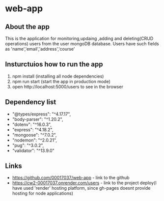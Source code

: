 # web-app

## About the app
This is the application for monitoring,updaing ,adding and deleting(CRUD operations) users from the user mongoDB database. Users have such fields as 'name','email','address','course'
## Insturctuios how to run the app
1. npm install (installing all node dependencies)
2. npm run start (start the app in production mode)
3. open  http://localhost:5000/users to see in the browser

## Dependency list
* "@types/express": "^4.17.17",
*   "body-parser": "^1.20.2",
*  "dotenv": "^16.0.3",
* "express": "^4.18.2",
* "mongoose": "^7.0.2",
*   "nodemon": "^2.0.21",
*   "pug": "^3.0.2",
*   "validator": "^13.9.0" 

## Links
* https://github.com/00017037/web-app - link to the github
* https://cw2-00017037.onrender.com/users - link to the project deploy(I have used 'render' hosting platform, since gh-pages doesnt provide hosting for node applications)